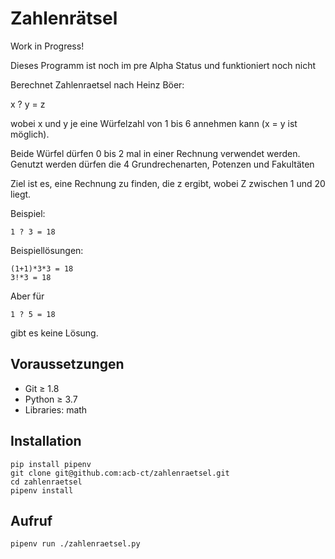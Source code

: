 # Zahlenrätsel 

Work in Progress!


Dieses Programm ist noch im pre Alpha Status und funktioniert noch nicht 

Berechnet Zahlenraetsel nach Heinz Böer:

x ? y = z

wobei x und y je eine Würfelzahl von 1 bis 6 annehmen kann (x = y ist möglich).

Beide Würfel dürfen 0 bis 2 mal in einer Rechnung verwendet werden. Genutzt werden dürfen die 4 Grundrechenarten, Potenzen und Fakultäten

Ziel ist es, eine Rechnung zu finden, die z ergibt, wobei Z zwischen 1 und 20 liegt.

Beispiel:

```
1 ? 3 = 18
```

Beispiellösungen:

```
(1+1)*3*3 = 18
3!*3 = 18
```

Aber für

```
1 ? 5 = 18
```

gibt es keine Lösung.


## Voraussetzungen

 * Git ≥ 1.8
 * Python ≥ 3.7
 * Libraries: math


## Installation

```
pip install pipenv
git clone git@github.com:acb-ct/zahlenraetsel.git
cd zahlenraetsel
pipenv install
```

## Aufruf


``` 
pipenv run ./zahlenraetsel.py
```
